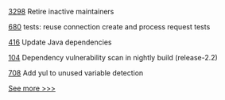 
[3298](https://github.com/hyperledger/fabric/pull/3298) Retire inactive maintainers

[680](https://github.com/hyperledger/aries-framework-javascript/pull/680) tests: reuse connection create and process request tests

[416](https://github.com/hyperledger/fabric-gateway/pull/416) Update Java dependencies

[104](https://github.com/hyperledger/fabric-gateway-java/pull/104) Dependency vulnerability scan in nightly build (release-2.2)

[708](https://github.com/hyperledger-labs/solang/pull/708) Add yul to unused variable detection


[See more >>>](https://start-here.hyperledger.org/pull-requests)
